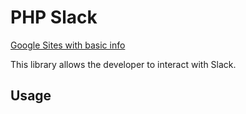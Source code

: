 # PHP Slack #
[Google Sites with basic info](https://sites.google.com/a/shazam.com/infratools/docs/php-slack)

This library allows the developer to interact with Slack.

## Usage ##
